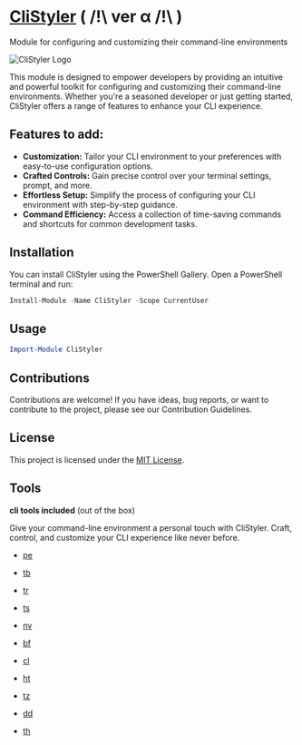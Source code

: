 # [**CliStyler**](https|://CliStyler.com) ( /!\ ver α /!\ )
 Module for configuring and customizing their command-line environments

![CliStyler Logo](link_to_logo.png)

This module is designed to empower developers by providing an intuitive and powerful toolkit for configuring and customizing their command-line environments. Whether you're a seasoned developer or just getting started, CliStyler offers a range of features to enhance your CLI experience.

## Features to add:

- **Customization:** Tailor your CLI environment to your preferences with easy-to-use configuration options.
- **Crafted Controls:** Gain precise control over your terminal settings, prompt, and more.
- **Effortless Setup:** Simplify the process of configuring your CLI environment with step-by-step guidance.
- **Command Efficiency:** Access a collection of time-saving commands and shortcuts for common development tasks.

## Installation

You can install CliStyler using the PowerShell Gallery. Open a PowerShell terminal and run:

```powershell
Install-Module -Name CliStyler -Scope CurrentUser
```

## Usage

```powershell
Import-Module CliStyler
```

## Contributions

Contributions are welcome! If you have ideas, bug reports, or want to contribute to the project, please see our Contribution Guidelines.

## License

This project is licensed under the [MIT License](https://alainQtec.MIT-license.org).

## Tools

 **cli tools included** (out of the box)

 Give your command-line environment a personal touch with CliStyler. Craft, control, and customize your CLI experience like never before.

- [pe](https://github.com/sdras/project-explorer)

- [tb](https://github.com/klaudiosinani/taskbook)

- [tr](https://transfer.sh/)

- [ts](https://terminalsplash.com/)

- [nv](https://github.com/denisidoro/navi)

- [bf](https://github.com/niieani/bash-oo-framework)

- [cl](https://github.com/replit/clui)

- [ht](https://github.com/htop-dev/htop/releases)

- [tz](https://www.terminalizer.com/)

- [dd](https://thedevdash.com/)

- [th](https://tenhands.app/)
